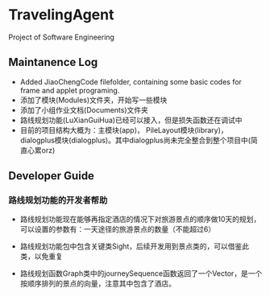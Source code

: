 # TravelingAgent
Project of Software Engineering

## Maintanence Log
* Added JiaoChengCode filefolder, containing some basic codes for frame and applet programing.
* 添加了模块(Modules)文件夹，开始写一些模块
* 添加了小组作业文档(Documents)文件夹
* 路线规划功能(LuXianGuiHua)已经可以接入，但是损失函数还在调试中
* 目前的项目结构大概为：主模块(app)， PileLayout模块(library)， dialogplus模块(dialogplus)。其中dialogplus尚未完全整合到整个项目中(简直心累orz)

## Developer Guide
### 路线规划功能的开发者帮助
* 路线规划功能现在能够再指定酒店的情况下对旅游景点的顺序做10天的规划，可以设置的参数有：一天途径的旅游景点的数量（不能超过6）

* 路线规划功能包中包含关键类Sight，后续开发用到景点类的，可以借鉴此类，以免重复

* 路线规划函数Graph类中的journeySequence函数返回了一个Vector<Sight>，是一个按顺序排列的景点的向量，注意其中包含了酒店。




